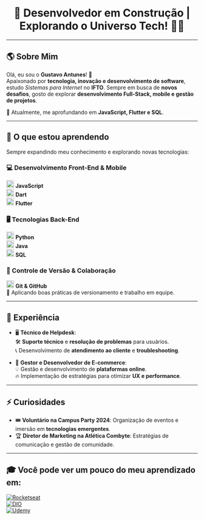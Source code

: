 <h1 align="center">🚀 Desenvolvedor em Construção | Explorando o Universo Tech! 👨‍💻</h1>  

---

## 🌎 Sobre Mim  

Olá, eu sou o **Gustavo Antunes**! 👋  
Apaixonado por **tecnologia, inovação e desenvolvimento de software**, estudo *Sistemas para Internet* no **IFTO**. Sempre em busca de **novos desafios**, gosto de explorar **desenvolvimento Full-Stack, mobile e gestão de projetos**.  

📌 Atualmente, me aprofundando em **JavaScript, Flutter e SQL**.  

---

## 🌱 O que estou aprendendo  

Sempre expandindo meu conhecimento e explorando novas tecnologias:  

### 💻 Desenvolvimento Front-End & Mobile  
<img src="https://cdn.jsdelivr.net/gh/devicons/devicon/icons/javascript/javascript-original.svg" height="20"/> **JavaScript**  
<img src="https://cdn.jsdelivr.net/gh/devicons/devicon/icons/dart/dart-original.svg" height="20"/> **Dart**  
<img src="https://cdn.jsdelivr.net/gh/devicons/devicon/icons/flutter/flutter-original.svg" height="20"/> **Flutter**  

### 🖥️ Tecnologias Back-End  
<img src="https://cdn.jsdelivr.net/gh/devicons/devicon/icons/python/python-original.svg" height="20"/> **Python**  
<img src="https://cdn.jsdelivr.net/gh/devicons/devicon/icons/java/java-original.svg" height="20"/> **Java**  
<img src="https://cdn.jsdelivr.net/gh/devicons/devicon/icons/mysql/mysql-original.svg" height="20"/> **SQL**  

### 📌 Controle de Versão & Colaboração  
<img src="https://cdn.jsdelivr.net/gh/devicons/devicon/icons/github/github-original.svg" height="20"/> **Git & GitHub**  
🤝 Aplicando boas práticas de versionamento e trabalho em equipe.  

---

## 💼 Experiência  

- 🖥️ **Técnico de Helpdesk**:  
  🛠️ **Suporte técnico** e **resolução de problemas** para usuários.  
  📞 Desenvolvimento de **atendimento ao cliente** e **troubleshooting**.  

- 🛒 **Gestor e Desenvolvedor de E-commerce**:  
  💡 Gestão e desenvolvimento de **plataformas online**.  
  🔥 Implementação de estratégias para otimizar **UX e performance**.  

---

## ⚡ Curiosidades  

- 🎟️ **Voluntário na Campus Party 2024**: Organização de eventos e imersão em **tecnologias emergentes**.  
- 🏆 **Diretor de Marketing na Atlética Combyte**: Estratégias de comunicação e gestão de comunidade.  

---

## 🎓 **Você pode ver um pouco do meu aprendizado em:**  

[![Rocketseat](https://img.shields.io/badge/-Rocketseat-7159c1?style=for-the-badge)](https://app.rocketseat.com.br/me/veigagustavo)  
[![DIO](https://img.shields.io/badge/-DIO-30A3DC?style=for-the-badge)](https://www.dio.me/users/gustavoavdcarmo)  
[![Udemy](https://img.shields.io/badge/-Udemy-A435F0?style=for-the-badge)](https://www.udemy.com/user/gustavo-antunes-veiga-do-carmo/)  

